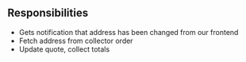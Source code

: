 ## Responsibilities
* Gets notification that address has been changed from our frontend
* Fetch address from collector order
* Update quote, collect totals